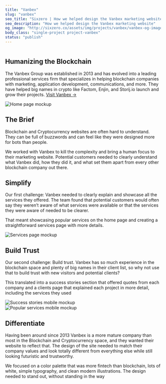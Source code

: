 ```yaml
---
title: "Vanbex"
slug: "vanbex"
seo_title: "Sixzero | How we helped design the Vanbex marketing website"
seo_description: "How we helped design the Vanbex marketing website"
og_image: "http://sixzero.co/assets/img/projects/vanbex/vanbex-og-image.png"
body_class: "single-project project-vanbex"
status: "publish"
---
```


<section class="project-header">
  <div class="project-header_icon">
    <img src="/images/projects/vanbex/vanbex-header-icon.png" alt="" />
  </div>
  <div class="project-header_copy">
    <h1>Humanizing the Blockchain</h1>
    <p class="h6">The Vanbex Group was established in 2013 and has evolved into a leading professional services firm that specializes in helping blockchain companies with marketing, application development, communications, and more. They have helped big names in crypto like Factom, Enjin, and Storij.io launch and grow their projects. <a href="https://vanbex.com/" target="_blank" rel="noreferrer">Visit&nbsp;Vanbex&nbsp;→</a></p>
  </div>
</section>

<section class="ping-pong ping-pong--image-left">
  <div class="ping-pong_image">
    <img src="/images/projects/vanbex/vanbex-the-brief.png" alt="Home page mockup" />
  </div>
  <div class="ping-pong_copy">
    <h2 class="h4">The Brief</h2>
    <p>Blockchain and Cryptocurrency websites are often hard to understand. They can be full of buzzwords and can feel like they were designed more for bots than people.</p>
    <p>We worked with Vanbex to kill the complexity and bring a human focus to their marketing website. Potential customers needed to clearly understand what Vanbex did, how they did it, and what set them apart from every other blockchain company out there.</p>
  </div>
</section>

<section class="project-content">
  <div class="project-content_copy">
    <h2 class="h4">Simplify</h2>
    <p>Our first challenge: Vanbex needed to clearly explain and showcase all the services they offered. The team found that potential customers would often say they weren’t aware of what services were available or that the services they were aware of needed to be clearer.</p>
    <p>That meant showcasing popular services on the home page and creating a straightforward services page with more details.</p>
  </div>
  <div class="project-content_image project-content_image--full-width">
    <img src="/images/projects/vanbex/vanbex-simplify.png" alt="Services page mockup" />
  </div>
</section>

<section class="project-content project-content--gradient">
  <div class="project-content_copy">
    <h2 class="h4">Build Trust</h2>
    <p>Our second challenge: Build trust. Vanbex has so much experience in the blockchain space and plenty of big names in their client list, so why not use that to build trust with new visitors and potential clients?</p>
    <p>This translated into a success stories section that offered quotes from each company and a clients page that explained each project in more detail, including the services they used</p>
  </div>
  <div class="project-content_image">
    <img src="/images/projects/vanbex/vanbex-build-trust.png" alt="Success stories mobile mockup" />
  </div>
</section>

<section class="ping-pong ping-pong--image-right">
  <div class="ping-pong_image">
    <img src="/images/projects/vanbex/vanbex-differentiate.png" alt="Popular services mobile mockup" />
  </div>
  <div class="ping-pong_copy">
    <h2 class="h4">Differentiate</h2>
    <p>Having been around since 2013 Vanbex is a more mature company than most in the Blockchain and Cryptocurrency space, and they wanted their website to reflect that. The design of the site needed to match their company values and look totally different from everything else while still looking futuristic and trustworthy.</p>
    <p>We focused on a color palette that was more fintech than blockchain, lots of white, simple typography, and clean modern illustrations. The design needed to stand out, without standing in the way</p>
  </div>
</section>
